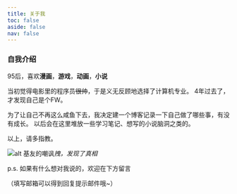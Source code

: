 ```yaml
---
title: 关于我
toc: false
aside: false
nav: false
---
```


### 自我介绍

95后，喜欢**漫画**，**游戏**，**动画**，**小说**

当初觉得电影里的程序员~~很帅~~，于是义无反顾地选择了计算机专业。
4年过去了，才发现自己是个FW。

为了让自己不再这么咸鱼下去，我决定建一个博客记录一下自己做了哪些事，有没有成长。
以后会在这里堆放一些学习笔记、想写的小说脑洞之类的。

以上，请多指教。

![alt 基友的嘲讽](http://cdn.carmendei.cn/myblog/resource/artimg/about/liaotianjilu1.png)_拽，发现了真相_

p.s. 如果有什么想对我说的，欢迎在下方留言

（填写邮箱可以得到回复提示邮件哦~）